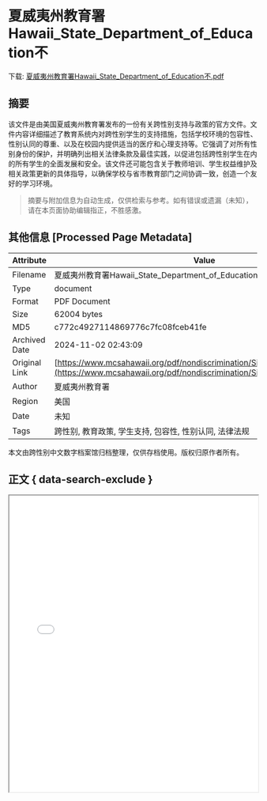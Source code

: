 # 夏威夷州教育署Hawaii_State_Department_of_Education不

<!-- tcd_download_link -->
下载: <a href="../夏威夷州教育署Hawaii_State_Department_of_Education不.pdf" download>夏威夷州教育署Hawaii_State_Department_of_Education不.pdf</a>
<!-- tcd_download_link_end -->

## 摘要

<!-- tcd_abstract -->
该文件是由美国夏威夷州教育署发布的一份有关跨性别支持与政策的官方文件。文件内容详细描述了教育系统内对跨性别学生的支持措施，包括学校环境的包容性、性别认同的尊重、以及在校园内提供适当的医疗和心理支持等。它强调了对所有性别身份的保护，并明确列出相关法律条款及最佳实践，以促进包括跨性别学生在内的所有学生的全面发展和安全。该文件还可能包含关于教师培训、学生权益维护及相关政策更新的具体指导，以确保学校与省市教育部门之间协调一致，创造一个友好的学习环境。

<!-- tcd_abstract_end -->

> 摘要与附加信息为自动生成，仅供检索与参考。如有错误或遗漏（未知），请在本页面协助编辑指正，不胜感激。

## 其他信息 [Processed Page Metadata]

| Attribute       | Value                                  |
|-----------------|----------------------------------------|
| Filename        | 夏威夷州教育署Hawaii_State_Department_of_Education不.pdf                             |
| Type            | document                                 |
| Format          | PDF Document                               |
| Size            | 62004 bytes                           |
| MD5             | c772c4927114869776c7fc08fceb41fe                                  |
| Archived Date   | 2024-11-02 02:43:09                             |
| Original Link   | [https://www.mcsahawaii.org/pdf/nondiscrimination/Simplified%20Chinese.pdf](https://www.mcsahawaii.org/pdf/nondiscrimination/Simplified%20Chinese.pdf)                         |
| Author          | 夏威夷州教育署                               |
| Region          | 美国                               |
| Date            | 未知                                 |
| Tags            | 跨性别, 教育政策, 学生支持, 包容性, 性别认同, 法律法规                                 |

本文由跨性别中文数字档案馆归档整理，仅供存档使用。版权归原作者所有。


## 正文 { data-search-exclude }

<!-- tcd_main_text -->
<iframe src="../夏威夷州教育署Hawaii_State_Department_of_Education不.pdf" width="100%" height="600px">
    <p>无法显示PDF，请下载查看。</p>
</iframe>
<!-- tcd_main_text_end -->

